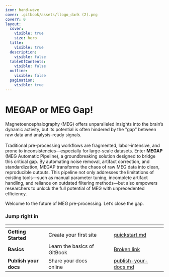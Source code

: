 ```yaml
---
icon: hand-wave
cover: .gitbook/assets/llogo_dark (2).png
coverY: 0
layout:
  cover:
    visible: true
    size: hero
  title:
    visible: true
  description:
    visible: false
  tableOfContents:
    visible: false
  outline:
    visible: false
  pagination:
    visible: true
---
```


# MEGAP or MEG Gap!

Magnetoencephalography (MEG) offers unparalleled insights into the brain’s dynamic activity, but its potential is often hindered by the "gap" between raw data and analysis-ready signals. \
\
Traditional pre-processing workflows are fragmented, labor-intensive, and prone to inconsistencies—especially for large-scale datasets. Enter **MEGAP** (MEG Automatic Pipeline), a groundbreaking solution designed to bridge this critical gap. By automating noise removal, artifact correction, and standardization, MEGAP transforms the chaos of raw MEG data into clean, reproducible outputs. This pipeline not only addresses the limitations of existing tools—such as manual parameter tuning, incomplete artifact handling, and reliance on outdated filtering methods—but also empowers researchers to unlock the full potential of MEG with unprecedented efficiency.

Welcome to the future of MEG pre-processing. Let’s close the gap.

### Jump right in

<table data-view="cards"><thead><tr><th></th><th></th><th data-hidden data-card-cover data-type="files"></th><th data-hidden></th><th data-hidden data-card-target data-type="content-ref"></th></tr></thead><tbody><tr><td><strong>Getting Started</strong></td><td>Create your first site</td><td></td><td></td><td><a href="getting-started/quickstart.md">quickstart.md</a></td></tr><tr><td><strong>Basics</strong></td><td>Learn the basics of GitBook</td><td></td><td></td><td><a href="broken-reference">Broken link</a></td></tr><tr><td><strong>Publish your docs</strong></td><td>Share your docs online</td><td></td><td></td><td><a href="getting-started/publish-your-docs.md">publish-your-docs.md</a></td></tr></tbody></table>
